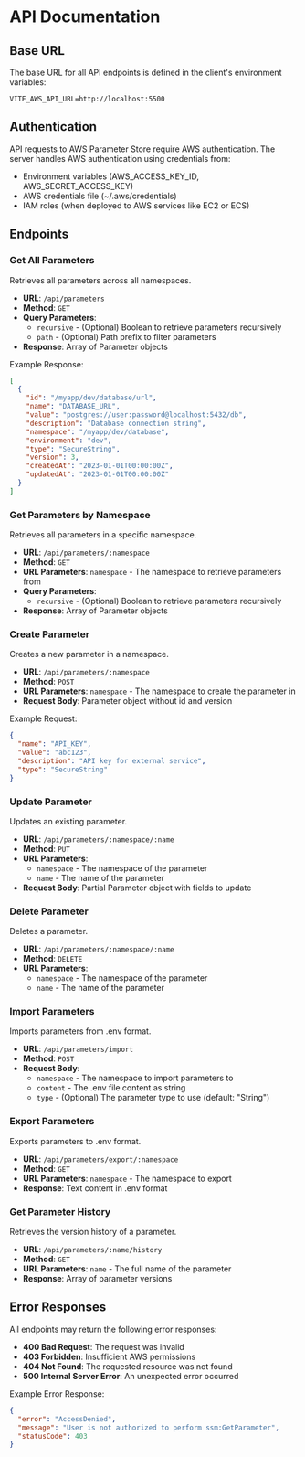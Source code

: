 # API Documentation

## Base URL

The base URL for all API endpoints is defined in the client's environment variables:

```
VITE_AWS_API_URL=http://localhost:5500
```

## Authentication

API requests to AWS Parameter Store require AWS authentication. The server handles AWS authentication using credentials from:

- Environment variables (AWS_ACCESS_KEY_ID, AWS_SECRET_ACCESS_KEY)
- AWS credentials file (~/.aws/credentials)
- IAM roles (when deployed to AWS services like EC2 or ECS)

## Endpoints

### Get All Parameters

Retrieves all parameters across all namespaces.

- **URL**: `/api/parameters`
- **Method**: `GET`
- **Query Parameters**:
  - `recursive` - (Optional) Boolean to retrieve parameters recursively
  - `path` - (Optional) Path prefix to filter parameters
- **Response**: Array of Parameter objects

Example Response:
```json
[
  {
    "id": "/myapp/dev/database/url",
    "name": "DATABASE_URL",
    "value": "postgres://user:password@localhost:5432/db",
    "description": "Database connection string",
    "namespace": "/myapp/dev/database",
    "environment": "dev",
    "type": "SecureString",
    "version": 3,
    "createdAt": "2023-01-01T00:00:00Z",
    "updatedAt": "2023-01-01T00:00:00Z"
  }
]
```

### Get Parameters by Namespace

Retrieves all parameters in a specific namespace.

- **URL**: `/api/parameters/:namespace`
- **Method**: `GET`
- **URL Parameters**: `namespace` - The namespace to retrieve parameters from
- **Query Parameters**:
  - `recursive` - (Optional) Boolean to retrieve parameters recursively
- **Response**: Array of Parameter objects

### Create Parameter

Creates a new parameter in a namespace.

- **URL**: `/api/parameters/:namespace`
- **Method**: `POST`
- **URL Parameters**: `namespace` - The namespace to create the parameter in
- **Request Body**: Parameter object without id and version

Example Request:
```json
{
  "name": "API_KEY",
  "value": "abc123",
  "description": "API key for external service",
  "type": "SecureString"
}
```

### Update Parameter

Updates an existing parameter.

- **URL**: `/api/parameters/:namespace/:name`
- **Method**: `PUT`
- **URL Parameters**: 
  - `namespace` - The namespace of the parameter
  - `name` - The name of the parameter
- **Request Body**: Partial Parameter object with fields to update

### Delete Parameter

Deletes a parameter.

- **URL**: `/api/parameters/:namespace/:name`
- **Method**: `DELETE`
- **URL Parameters**: 
  - `namespace` - The namespace of the parameter
  - `name` - The name of the parameter

### Import Parameters

Imports parameters from .env format.

- **URL**: `/api/parameters/import`
- **Method**: `POST`
- **Request Body**:
  - `namespace` - The namespace to import parameters to
  - `content` - The .env file content as string
  - `type` - (Optional) The parameter type to use (default: "String")

### Export Parameters

Exports parameters to .env format.

- **URL**: `/api/parameters/export/:namespace`
- **Method**: `GET`
- **URL Parameters**: `namespace` - The namespace to export
- **Response**: Text content in .env format

### Get Parameter History

Retrieves the version history of a parameter.

- **URL**: `/api/parameters/:name/history`
- **Method**: `GET`
- **URL Parameters**: `name` - The full name of the parameter
- **Response**: Array of parameter versions

## Error Responses

All endpoints may return the following error responses:

- **400 Bad Request**: The request was invalid
- **403 Forbidden**: Insufficient AWS permissions
- **404 Not Found**: The requested resource was not found
- **500 Internal Server Error**: An unexpected error occurred

Example Error Response:
```json
{
  "error": "AccessDenied",
  "message": "User is not authorized to perform ssm:GetParameter",
  "statusCode": 403
}
```
